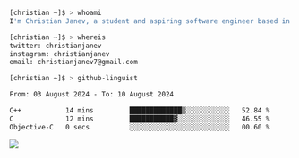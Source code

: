 ```bash
[christian ~]$ > whoami
I'm Christian Janev, a student and aspiring software engineer based in Chicago, IL
```
```bash
[christian ~]$ > whereis
twitter: christianjanev
instagram: christianjanev
email: christianjanev7@gmail.com
```

```bash
[christian ~]$ > github-linguist
```
<!--START_SECTION:waka-->

```txt
From: 03 August 2024 - To: 10 August 2024

C++           14 mins         █████████████▒░░░░░░░░░░░   52.84 %
C             12 mins         ███████████▓░░░░░░░░░░░░░   46.55 %
Objective-C   0 secs          ░░░░░░░░░░░░░░░░░░░░░░░░░   00.60 %
```

<!--END_SECTION:waka-->

![](https://komarev.com/ghpvc/?username=christianjanev)
